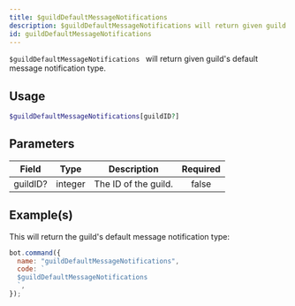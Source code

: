 ```yaml
---
title: $guildDefaultMessageNotifications
description: $guildDefaultMessageNotifications will return given guild's default message notification type.
id: guildDefaultMessageNotifications
---
```


`$guildDefaultMessageNotifications ` will return given guild's default message notification type.

## Usage

```php
$guildDefaultMessageNotifications[guildID?]
```

## Parameters

| Field    | Type    | Description          | Required |
| -------- | ------- | -------------------- | :------: |
| guildID? | integer | The ID of the guild. |  false   |

## Example(s)

This will return the guild's default message notification type:

```javascript
bot.command({
  name: "guildDefaultMessageNotifications",
  code: `
  $guildDefaultMessageNotifications
  `,
});
```
